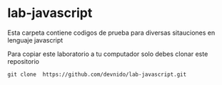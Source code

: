 # lab-javascript
Esta carpeta contiene codigos de prueba para diversas sitauciones en lenguaje javascript

Para copiar este laboratorio a tu computador solo debes clonar este repositorio

```
git clone  https://github.com/devnido/lab-javascript.git
```